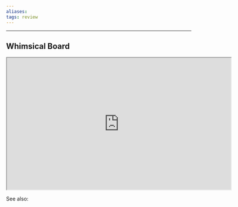 ```yaml
---
aliases:
tags: review 
---
```

---

## Whimsical Board
<center><iframe width="610" height="360" src="https://whimsical.com/my-workflow-JtSLfMNYK3Mg3eK2VVt9hG"></iframe></center>


See also:


